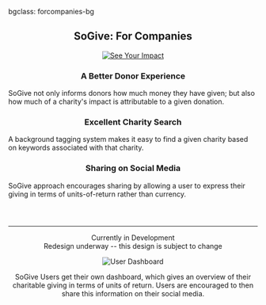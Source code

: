 bgclass: forcompanies-bg

<div class="forcompanies-bg">
</div>

<div class="col-md-12">
	<center>
		<H2>SoGive: For Companies</H2>
	</center>
</div>
<div class="col-md-12">
	<div class="col-md-6">
		<center>
			<a href="https://app.sogive.org/#charity?charityId=halo-trust"><img src="img/impact-phone.png" alt="See Your Impact" class="impact-image"></a>
		</center>
	</div>
	<div class="col-md-6">
		<div class="col-md-12">
			<center>
				<H3>A Better Donor Experience</H3>
			</center>
			<p class="sogive-text-body">
				SoGive not only informs donors how much money they have given; but also how much of a charity's impact is attributable to a given donation.
			</p>
		</div>
		<div class="col-md-12">
			<center>
				<H3>Excellent Charity Search</H3>
			</center>
			<p class="sogive-text-body">
				A background tagging system makes it easy to find a given charity based on keywords associated with that charity.
			</p>
		</div>
		<div class="col-md-12">
			<center>
				<H3>Sharing on Social Media</H3>
			</center>
			<p class="sogive-text-body">
				SoGive approach encourages sharing by allowing a user to express their giving in terms of units-of-return rather than currency.
			</p>
		</div>
	</div>
</div>
<div class="col-md-12 hidden-xs hidden-sm" style="height:2em;">
</div>
<hr>
<div class="col-md-12">
	<center>
		<p class="text-muted">
			Currently in Development
			<br>
			Redesign underway -- this design is subject to change
		</p>
	</center>
	<div class="col-md-offset-1 col-md-10">
		<center>
			<img src="img/dashboard.png" alt="User Dashboard" class="dashboard-image">
			<br>
			<p class="sogive-text-body" style="text-align: center;">
				SoGive Users get their own dashboard, which gives an overview of their charitable giving in terms of units of return. Users are encouraged to then share this information on their social media.
			</p>
		</center>
	</div>
</div>